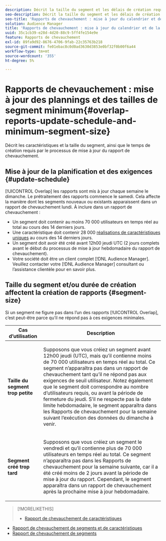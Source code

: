 ```yaml
---
description: Décrit la taille du segment et les délais de création requis par le processus de mise à jour du rapport de chevauchement.
seo-description: Décrit la taille du segment et les délais de création requis par le processus de mise à jour du rapport de chevauchement.
seo-title: 'Rapports de chevauchement : mise à jour du calendrier et de la taille minimale du segment'
solution: Audience Manager
title: 'Rapports de chevauchement : mise à jour du calendrier et de la taille minimale du segment'
uuid: 35c1cb39-e28d-4d20-88c9-5ff4fe154e9e
feature: Rapports de chevauchement
exl-id: 89fa9d92-8676-4706-9fab-22c35763b218
source-git-commit: fe01ebac8c0d0ad3630d3853e0bf32f0b00f6a44
workflow-type: tm+mt
source-wordcount: '355'
ht-degree: 5%

---
```


# Rapports de chevauchement : mise à jour des plannings et des tailles de segment minimum{#overlap-reports-update-schedule-and-minimum-segment-size}

Décrit les caractéristiques et la taille du segment, ainsi que le temps de création requis par le processus de mise à jour du rapport de chevauchement.

## Mise à jour de la planification et des exigences {#update-schedule}

[!UICONTROL Overlap] les rapports sont mis à jour chaque semaine le dimanche. Le prétraitement des rapports commence le samedi. Cela affecte la manière dont les segments nouveaux ou existants apparaissent dans un rapport de chevauchement lundi. À inclure dans un rapport de chevauchement :

* Un segment doit contenir au moins 70 000 utilisateurs en temps réel au total au cours des 14 derniers jours.
* Une caractéristique doit contenir 28 000 [réalisations de caractéristiques uniques](/help/using/features/traits/trait-and-segment-qualification-reference.md) au cours des 14 derniers jours.
* Un segment doit avoir été créé avant 12h00 jeudi UTC (2 jours complets avant le début du processus de mise à jour hebdomadaire du rapport de chevauchement).
* Votre société doit être un client complet [!DNL Audience Manager]. Veuillez contacter votre [!DNL Audience Manager] consultant ou l’assistance clientèle pour en savoir plus.

## Taille du segment et/ou durée de création affectent la création de rapports {#segment-size}

Si un segment ne figure pas dans l’un des rapports [!UICONTROL Overlap], c’est peut-être parce qu’il ne répond pas à ces exigences minimales.

<table id="table_BE2937C1FA314BBDBD1D026321D6E6B1"> 
 <thead> 
  <tr> 
   <th colname="col1" class="entry"> Cas d’utilisation </th> 
   <th colname="col2" class="entry"> Description </th> 
  </tr> 
 </thead>
 <tbody> 
  <tr> 
   <td colname="col1"> <p> <b>Taille du segment trop petite</b> </p> </td> 
   <td colname="col2"> <p>Supposons que vous créiez un segment avant 12h00 jeudi (UTC), mais qu’il contienne moins de 70 000 utilisateurs en temps réel au total. Ce segment n’apparaîtra pas dans un <span class="wintitle"> rapport de chevauchement</span> tant qu’il ne répond pas aux exigences de seuil utilisateur. Notez également que le segment doit correspondre au nombre d’utilisateurs requis, ou avant la période de fermeture du jeudi. S’il ne respecte pas la date limite hebdomadaire, le segment apparaîtra dans les <span class="wintitle"> Rapports de chevauchement</span> pour la semaine suivant l’exécution des données du dimanche à venir. </p> </td> 
  </tr> 
  <tr> 
   <td colname="col1"> <p> <b>Segment créé trop tard</b> </p> </td> 
   <td colname="col2"> <p>Supposons que vous créiez un segment le vendredi et qu’il contienne plus de 70 000 utilisateurs en temps réel au total. Ce segment n’apparaîtra pas dans les <span class="wintitle"> Rapports de chevauchement</span> pour la semaine suivante, car il a été créé moins de 2 jours avant la période de mise à jour du rapport. Cependant, le segment apparaîtra dans un <span class="wintitle"> rapport de chevauchement</span> après la prochaine mise à jour hebdomadaire. </p> </td> 
  </tr> 
 </tbody> 
</table>

>[!MORELIKETHIS]
>
>* [Rapport de chevauchement de caractéristiques](../../reporting/dynamic-reports/trait-trait-overlap-report.md#trait-to-trait-overlap-report)
* [Rapport de chevauchement de segments et de caractéristiques](../../reporting/dynamic-reports/segment-trait-overlap-report.md)
* [Rapport de chevauchement de segments](../../reporting/dynamic-reports/segment-segment-overlap-report.md)

